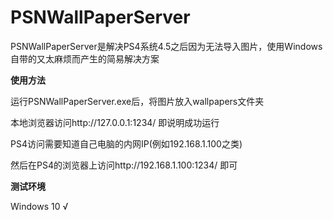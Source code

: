 # PSNWallPaperServer
PSNWallPaperServer是解决PS4系统4.5之后因为无法导入图片，使用Windows自带的又太麻烦而产生的简易解决方案

**使用方法**

运行PSNWallPaperServer.exe后，将图片放入wallpapers文件夹

本地浏览器访问http://127.0.0.1:1234/ 即说明成功运行

PS4访问需要知道自己电脑的内网IP(例如192.168.1.100之类)

然后在PS4的浏览器上访问http://192.168.1.100:1234/ 即可



**测试环境**

Windows 10 √